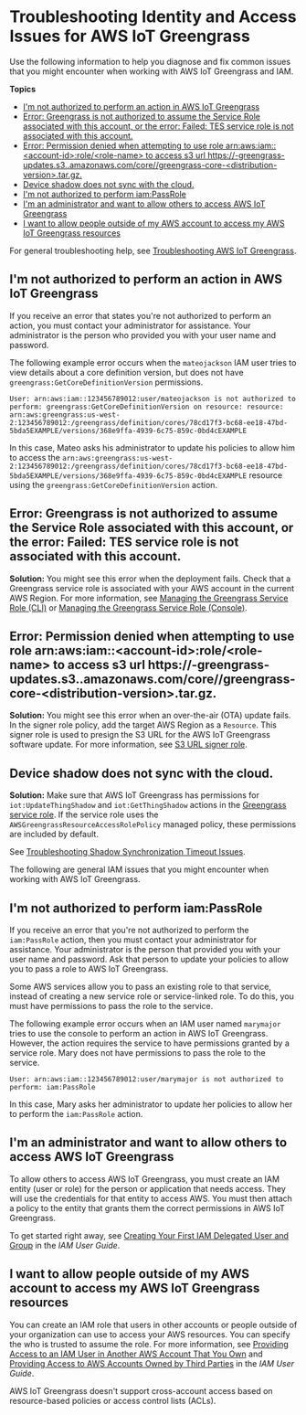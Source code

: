 # Troubleshooting Identity and Access Issues for AWS IoT Greengrass<a name="security_iam_troubleshoot"></a>

Use the following information to help you diagnose and fix common issues that you might encounter when working with AWS IoT Greengrass and IAM\.

**Topics**
+ [I'm not authorized to perform an action in AWS IoT Greengrass](#security_iam_troubleshoot-no-permissions)
+ [Error: Greengrass is not authorized to assume the Service Role associated with this account, or the error: Failed: TES service role is not associated with this account\.](#troubleshoot-assume-service-role)
+ [Error: Permission denied when attempting to use role arn:aws:iam::<account\-id>:role/<role\-name> to access s3 url https://<region>\-greengrass\-updates\.s3\.<region>\.amazonaws\.com/core/<architecture>/greengrass\-core\-<distribution\-version>\.tar\.gz\.](#troubleshoot-ota-region-access)
+ [Device shadow does not sync with the cloud\.](#troubleshoot-shadow-sync)
+ [I'm not authorized to perform iam:PassRole](#security_iam_troubleshoot-passrole)
+ [I'm an administrator and want to allow others to access AWS IoT Greengrass](#security_iam_troubleshoot-admin-delegate)
+ [I want to allow people outside of my AWS account to access my AWS IoT Greengrass resources](#security_iam_troubleshoot-cross-account-access)

For general troubleshooting help, see [Troubleshooting AWS IoT Greengrass](gg-troubleshooting.md)\.

## I'm not authorized to perform an action in AWS IoT Greengrass<a name="security_iam_troubleshoot-no-permissions"></a>

If you receive an error that states you're not authorized to perform an action, you must contact your administrator for assistance\. Your administrator is the person who provided you with your user name and password\.

The following example error occurs when the `mateojackson` IAM user tries to view details about a core definition version, but does not have `greengrass:GetCoreDefinitionVersion` permissions\.

```
User: arn:aws:iam::123456789012:user/mateojackson is not authorized to perform: greengrass:GetCoreDefinitionVersion on resource: resource: arn:aws:greengrass:us-west-2:123456789012:/greengrass/definition/cores/78cd17f3-bc68-ee18-47bd-5bda5EXAMPLE/versions/368e9ffa-4939-6c75-859c-0bd4cEXAMPLE
```

In this case, Mateo asks his administrator to update his policies to allow him to access the `arn:aws:greengrass:us-west-2:123456789012:/greengrass/definition/cores/78cd17f3-bc68-ee18-47bd-5bda5EXAMPLE/versions/368e9ffa-4939-6c75-859c-0bd4cEXAMPLE` resource using the `greengrass:GetCoreDefinitionVersion` action\.

## Error: Greengrass is not authorized to assume the Service Role associated with this account, or the error: Failed: TES service role is not associated with this account\.<a name="troubleshoot-assume-service-role"></a>

**Solution:** You might see this error when the deployment fails\. Check that a Greengrass service role is associated with your AWS account in the current AWS Region\. For more information, see [Managing the Greengrass Service Role \(CLI\)](service-role.md#manage-service-role-cli) or [Managing the Greengrass Service Role \(Console\)](service-role.md#manage-service-role-console)\.

## Error: Permission denied when attempting to use role arn:aws:iam::<account\-id>:role/<role\-name> to access s3 url https://<region>\-greengrass\-updates\.s3\.<region>\.amazonaws\.com/core/<architecture>/greengrass\-core\-<distribution\-version>\.tar\.gz\.<a name="troubleshoot-ota-region-access"></a>

**Solution:** You might see this error when an over\-the\-air \(OTA\) update fails\. In the signer role policy, add the target AWS Region as a `Resource`\. This signer role is used to presign the S3 URL for the AWS IoT Greengrass software update\. For more information, see [S3 URL signer role](core-ota-update.md#s3-url-signer-role)\.

## Device shadow does not sync with the cloud\.<a name="troubleshoot-shadow-sync"></a>

**Solution:** Make sure that AWS IoT Greengrass has permissions for `iot:UpdateThingShadow` and `iot:GetThingShadow` actions in the [Greengrass service role](service-role.md)\. If the service role uses the `AWSGreengrassResourceAccessRolePolicy` managed policy, these permissions are included by default\.

See [Troubleshooting Shadow Synchronization Timeout Issues](gg-troubleshooting.md#troubleshooting-shadow-sync)\.

The following are general IAM issues that you might encounter when working with AWS IoT Greengrass\.

## I'm not authorized to perform iam:PassRole<a name="security_iam_troubleshoot-passrole"></a>

If you receive an error that you're not authorized to perform the `iam:PassRole` action, then you must contact your administrator for assistance\. Your administrator is the person that provided you with your user name and password\. Ask that person to update your policies to allow you to pass a role to AWS IoT Greengrass\.

Some AWS services allow you to pass an existing role to that service, instead of creating a new service role or service\-linked role\. To do this, you must have permissions to pass the role to the service\.

The following example error occurs when an IAM user named `marymajor` tries to use the console to perform an action in AWS IoT Greengrass\. However, the action requires the service to have permissions granted by a service role\. Mary does not have permissions to pass the role to the service\.

```
User: arn:aws:iam::123456789012:user/marymajor is not authorized to perform: iam:PassRole
```

In this case, Mary asks her administrator to update her policies to allow her to perform the `iam:PassRole` action\.

## I'm an administrator and want to allow others to access AWS IoT Greengrass<a name="security_iam_troubleshoot-admin-delegate"></a>

To allow others to access AWS IoT Greengrass, you must create an IAM entity \(user or role\) for the person or application that needs access\. They will use the credentials for that entity to access AWS\. You must then attach a policy to the entity that grants them the correct permissions in AWS IoT Greengrass\.

To get started right away, see [Creating Your First IAM Delegated User and Group](https://docs.aws.amazon.com/IAM/latest/UserGuide/getting-started_create-delegated-user.html) in the *IAM User Guide*\.

## I want to allow people outside of my AWS account to access my AWS IoT Greengrass resources<a name="security_iam_troubleshoot-cross-account-access"></a>

You can create an IAM role that users in other accounts or people outside of your organization can use to access your AWS resources\. You can specify the who is trusted to assume the role\. For more information, see [Providing Access to an IAM User in Another AWS Account That You Own](https://docs.aws.amazon.com/IAM/latest/UserGuide/id_roles_common-scenarios_aws-accounts.html) and [Providing Access to AWS Accounts Owned by Third Parties](https://docs.aws.amazon.com/IAM/latest/UserGuide/id_roles_common-scenarios_third-party.html) in the *IAM User Guide*\.

AWS IoT Greengrass doesn't support cross\-account access based on resource\-based policies or access control lists \(ACLs\)\.
